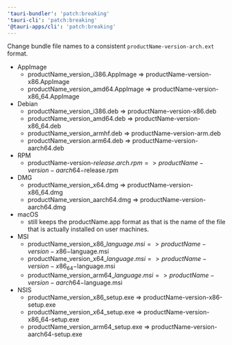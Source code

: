 ```yaml
---
'tauri-bundler': 'patch:breaking'
'tauri-cli': 'patch:breaking'
'@tauri-apps/cli': 'patch:breaking'
---
```


Change bundle file names to a consistent `productName-version-arch.ext` format.
  - AppImage
    - productName_version_i386.AppImage => productName-version-x86.AppImage
    - productName_version_amd64.AppImage => productName-version-x86_64.AppImage
  - Debian
    - productName_version_i386.deb => productName-version-x86.deb
    - productName_version_amd64.deb => productName-version-x86_64.deb
    - productName_version_armhf.deb => productName-version-arm.deb
    - productName_version.arm64.deb => productName-version-aarch64.deb
  - RPM
    - productName-version-$release.arch.rpm => productName-version-aarch64-$release.rpm
  - DMG
    - productName_version_x64.dmg => productName-version-x86_64.dmg
    - productName_version_aarch64.dmg => productName-version-aarch64.dmg
  - macOS
    - still keeps the productName.app format as that is the name of the file that is actually installed on user machines.
  - MSI
    - productName_version_x86_$language.msi => productName-version-x86-$language.msi
    - productName_version_x64_$language.msi => productName-version-x86_64-$language.msi
    - productName_version_arm64_$language.msi => productName-version-aarch64-$language.msi
  - NSIS
    - productName_version_x86_setup.exe => productName-version-x86-setup.exe
    - productName_version_x64_setup.exe => productName-version-x86_64-setup.exe
    - productName_version_arm64_setup.exe => productName-version-aarch64-setup.exe
